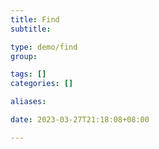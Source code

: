 ```yaml
---
title: Find
subtitle:

type: demo/find
group:

tags: []
categories: []

aliases:

date: 2023-03-27T21:18:08+08:00

---
```


